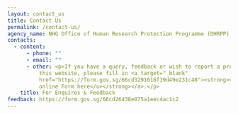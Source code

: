 ```yaml
---
layout: contact_us
title: Contact Us
permalink: /contact-us/
agency_name: NHG Office of Human Research Protection Programme (OHRPP)
contacts:
  - content:
      - phone: ""
      - email: ""
      - other: <p>If you have a query, feedback or wish to report a problem related to
          this website, please fill in <a target="_blank"
          href="https://form.gov.sg/66cd3291616f19d49e231c48"><strong><u>this
          online Form here</u></strong></a>.</p>
    title: For Enquires & Feedback
feedback: https://form.gov.sg/66cd26438e875a1eec4ac1c2
---
```

